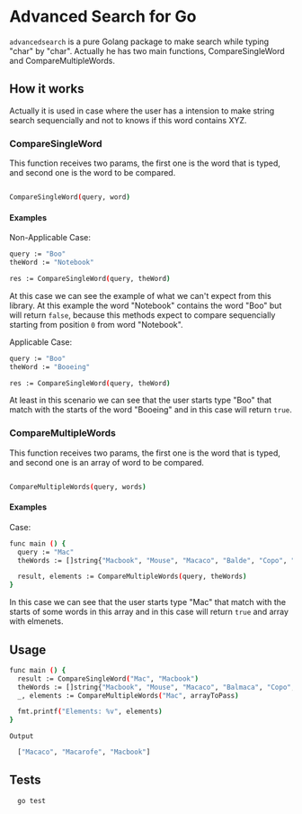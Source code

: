# Advanced Search for Go
`advancedsearch` is a pure Golang package to make search while typing "char" by "char". Actually he has two main functions, CompareSingleWord and CompareMultipleWords.

## How it works

Actually it is used in case where the user has a intension to make string search sequencially and not to knows if this word contains XYZ.

### CompareSingleWord
This function receives two params, the first one is the word that is typed, and second one is the word to be compared.

``` bash

CompareSingleWord(query, word)

```
#### Examples 
Non-Applicable Case:
``` bash
query := "Boo"
theWord := "Notebook"

res := CompareSingleWord(query, theWord)
```
At this case we can see the example of what we can't expect from this library. At this example the word "Notebook" contains the word "Boo" but will return `false`, because this methods expect to compare sequencially starting from position `0` from word "Notebook".

Applicable Case:
``` bash
query := "Boo"
theWord := "Booeing"

res := CompareSingleWord(query, theWord)
```
At least in this scenario we can see that the user starts type "Boo" that match with the starts of the word "Booeing" and in this case will return `true`.

### CompareMultipleWords
This function receives two params, the first one is the word that is typed, and second one is an array of word to be compared.

``` bash

CompareMultipleWords(query, words)

```
#### Examples 

Case:
``` bash
func main () {
  query := "Mac"
  theWords := []string{"Macbook", "Mouse", "Macaco", "Balde", "Copo", "Macarofe"}

  result, elements := CompareMultipleWords(query, theWords)
}
```
In this case we can see that the user starts type "Mac" that match with the starts of some words in this array and in this case will return `true` and array with elmenets.

## Usage
``` bash
func main () {
  result := CompareSingleWord("Mac", "Macbook")
  theWords := []string{"Macbook", "Mouse", "Macaco", "Balmaca", "Copo", "Macareef"}
  _, elements := CompareMultipleWords("Mac", arrayToPass)

  fmt.printf("Elements: %v", elements)
}
```
`Output`
``` bash
  ["Macaco", "Macarofe", "Macbook"]
```

## Tests
``` bash
  go test
```
